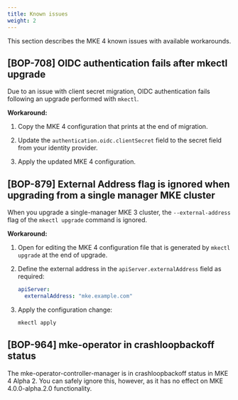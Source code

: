 ```yaml
---
title: Known issues
weight: 2
---
```


This section describes the MKE 4 known issues with available workarounds.

## [BOP-708] OIDC authentication fails after mkectl upgrade

Due to an issue with client secret migration, OIDC authentication fails
following an upgrade performed with `mkectl`.

**Workaround:**

1. Copy the MKE 4 configuration that prints at the end of migration.

2. Update the `authentication.oidc.clientSecret` field to the secret field
   from your identity provider.

3. Apply the updated MKE 4 configuration.

## [BOP-879] External Address flag is ignored when upgrading from a single manager MKE cluster

When you upgrade a single-manager MKE 3 cluster, the `--external-address` flag of the `mkectl upgrade` 
command is ignored.

**Workaround:**

1. Open for editing the MKE 4 configuration file that is generated by `mkectl upgrade`
   at the end of upgrade.
2. Define the external address in the `apiServer.externalAddress` field as required:

   ```yaml
   apiServer:
     externalAddress: "mke.example.com"
   ```

3. Apply the configuration change:

   ```sh
   mkectl apply
   ```

## [BOP-964] mke-operator in crashloopbackoff status

The mke-operator-controller-manager is in crashloopbackoff status in MKE 4
Alpha 2. You can safely ignore this, however, as it has no effect on MKE
4.0.0-alpha.2.0 functionality.
